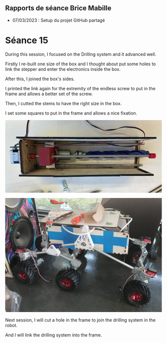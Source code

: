 ## Rapports de séance Brice Mabille

- 07/03/2023 : Setup du projet GitHub partagé

# Séance 15

During this session, I focused on the Drilling system and it advanced well.

Firstly I re-built one size of the box and I thought about put some holes to link the stepper and enter the electronics inside the box.

After this, I joined the box's sides.

I printed the link again for the extremity of the endless screw to put in the frame and allows a better set of the screw.

Then, I cutted the stems to have the right size in the box.

I set some squares to put in the frame and allows a nice fixation.

![img](../../Documentation/Images/Drillingsystem16.jpeg) 


![img](../../Documentation/Images/ROBOT2.jpeg)

Next session, I will cut a hole in the frame to join the drilling system in the robot.

And I will link the drilling system into the frame.